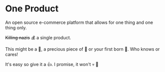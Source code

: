 # One Product

An open source e-commerce platform that allows for one thing and one thing only.

~~Killing nazis~~ :moneybag: a single product.

This might be a :book:, a precious piece of :art: or your first born :baby:.
Who knows or cares!

It's easy so give it a :thumbsup:. I promise, it won't :skull: :gun:
